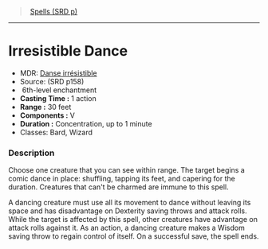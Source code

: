 ﻿---
!SpellItem
Name: Irresistible Dance
AltName: '[Danse irrésistible](hd_spells_danse_irresistible.md)'
Type: enchantment
Level: 6
CastingTime: 1 action
Range: 30 feet
Components: V
Duration: Concentration, up to 1 minute
Classes: Bard, Wizard
Family: SpellVO
Source: (SRD p158)
Id: spells_vo.md#irresistible-dance
ParentLink: spells_vo.md#spells-srd-p
ParentName: Spells (SRD p)
NameLevel: 1
Attributes:
  Name: Irresistible Dance
  Markdown: >+
    # <!--Name-->Irresistible Dance<!--/Name-->


    - MDR: <!--AltName-->[Danse irrésistible](hd_spells_danse_irresistible.md)<!--/AltName-->

    - Source: <!--Source-->(SRD p158)<!--/Source-->

    -  <!--Level-->6<!--/Level-->th-level <!--Type-->enchantment<!--/Type-->

    - **Casting Time :** <!--CastingTime-->1 action<!--/CastingTime-->

    - **Range :** <!--Range-->30 feet<!--/Range-->

    - **Components :** <!--Components-->V<!--/Components-->

    - **Duration :** <!--Duration-->Concentration, up to 1 minute<!--/Duration-->

    - Classes: <!--Classes-->Bard, Wizard<!--/Classes-->


    ### Description


    Choose one creature that you can see within range. The target begins a comic dance in place: shuffling, tapping its feet, and capering for the duration. Creatures that can't be charmed are immune to this spell.


    A dancing creature must use all its movement to dance without leaving its space and has disadvantage on Dexterity saving throws and attack rolls. While the target is affected by this spell, other creatures have advantage on attack rolls against it. As an action, a dancing creature makes a Wisdom saving throw to regain control of itself. On a successful save, the spell ends.

  AltName: '[Danse irrésistible](hd_spells_danse_irresistible.md)'
  Source: (SRD p158)
  Level: 6
  Type: enchantment
  CastingTime: 1 action
  Range: 30 feet
  Components: V
  Duration: Concentration, up to 1 minute
  Classes: Bard, Wizard
AttributesDictionary: >+
  Name: Irresistible Dance

  Markdown: >+

    # <!--Name-->Irresistible Dance<!--/Name-->





    - MDR: <!--AltName-->[Danse irrésistible](hd_spells_danse_irresistible.md)<!--/AltName-->



    - Source: <!--Source-->(SRD p158)<!--/Source-->



    -  <!--Level-->6<!--/Level-->th-level <!--Type-->enchantment<!--/Type-->



    - **Casting Time :** <!--CastingTime-->1 action<!--/CastingTime-->



    - **Range :** <!--Range-->30 feet<!--/Range-->



    - **Components :** <!--Components-->V<!--/Components-->



    - **Duration :** <!--Duration-->Concentration, up to 1 minute<!--/Duration-->



    - Classes: <!--Classes-->Bard, Wizard<!--/Classes-->





    ### Description





    Choose one creature that you can see within range. The target begins a comic dance in place: shuffling, tapping its feet, and capering for the duration. Creatures that can't be charmed are immune to this spell.





    A dancing creature must use all its movement to dance without leaving its space and has disadvantage on Dexterity saving throws and attack rolls. While the target is affected by this spell, other creatures have advantage on attack rolls against it. As an action, a dancing creature makes a Wisdom saving throw to regain control of itself. On a successful save, the spell ends.



  AltName: '[Danse irrésistible](hd_spells_danse_irresistible.md)'

  Source: (SRD p158)

  Level: 6

  Type: enchantment

  CastingTime: 1 action

  Range: 30 feet

  Components: V

  Duration: Concentration, up to 1 minute

  Classes: Bard, Wizard

---
> [Spells (SRD p)](srd_spells.md)

---

# Irresistible Dance

- MDR: [Danse irrésistible](hd_spells_danse_irresistible.md)
- Source: (SRD p158)
-  6th-level enchantment
- **Casting Time :** 1 action
- **Range :** 30 feet
- **Components :** V
- **Duration :** Concentration, up to 1 minute
- Classes: Bard, Wizard

### Description

Choose one creature that you can see within range. The target begins a comic dance in place: shuffling, tapping its feet, and capering for the duration. Creatures that can't be charmed are immune to this spell.

A dancing creature must use all its movement to dance without leaving its space and has disadvantage on Dexterity saving throws and attack rolls. While the target is affected by this spell, other creatures have advantage on attack rolls against it. As an action, a dancing creature makes a Wisdom saving throw to regain control of itself. On a successful save, the spell ends.

